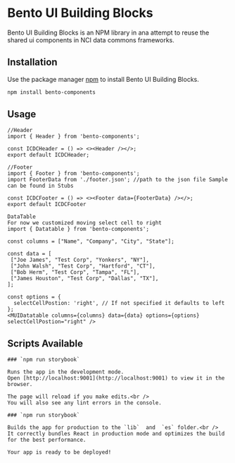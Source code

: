 # Bento UI Building Blocks

Bento UI Building Blocks is an NPM library in ana attempt to reuse the shared ui components in NCI data commons frameworks.

## Installation

Use the package manager [npm](https://www.npmjs.com/) to install Bento UI Building Blocks.

```bash
npm install bento-components
```

## Usage

```react
//Header
import { Header } from 'bento-components';

const ICDCHeader = () => <><Header /></>;
export default ICDCHeader;
```
```react
//Footer
import { Footer } from 'bento-components';
import FooterData from './footer.json'; //path to the json file Sample can be found in Stubs

const ICDCFooter = () => <><Footer data={FooterData} /></>;
export default ICDCFooter
```
```react
DataTable
For now we customized moving select cell to right
import { Datatable } from 'bento-components';

const columns = ["Name", "Company", "City", "State"];

const data = [
 ["Joe James", "Test Corp", "Yonkers", "NY"],
 ["John Walsh", "Test Corp", "Hartford", "CT"],
 ["Bob Herm", "Test Corp", "Tampa", "FL"],
 ["James Houston", "Test Corp", "Dallas", "TX"],
];

const options = {
  selectCellPostion: 'right', // If not specified it defaults to left
};
<MUIDatatable columns={columns} data={data} options={options} selectCellPostion="right" />
```
## Scripts Available

```
### `npm run storybook`

Runs the app in the development mode.
Open [http://localhost:9001](http://localhost:9001) to view it in the browser.

The page will reload if you make edits.<br />
You will also see any lint errors in the console.
```
```
### `npm run storybook`

Builds the app for production to the `lib`  and  `es` folder.<br />
It correctly bundles React in production mode and optimizes the build for the best performance.

Your app is ready to be deployed!

```